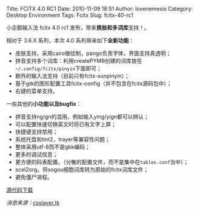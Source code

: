 Title: FCITX 4.0 RC1
Date: 2010-11-09 18:51
Author: lovenemesis
Category: Desktop Environment
Tags: Fcitx
Slug: fcitx-40-rc1

小企鹅输入法 fcitx 4.0 rc1 发布，带来**换肤和多词库**支持！。

相对于 3.6.X 系列，本次 4.0 系列带来如下**全新功能**：

-   皮肤支持，采用cairo做绘制，pango负责字体，界面支持真透明；
-   拼音支持多个词库：利用createPYMB创建的词库放在`~/.config/fcitx/pinyin`下面即可；
-   额外的输入法支持（目前只有fcitx-sunpinyin）；
-   基于gtk的图形配置工具fcitx-config（并不包含在fcitx源码包中）；
-   右键的菜单支持。

一些其他的**小功能以及bugfix**：

-   拼音支持ng/gn的混用，例如输入ying/yign都可以辨认；
-   可以配置快速切换英文时将已有文字上屏；
-   快捷键支持禁用；
-   系统托盘和tint2，trayer等兼容性问题；
-   整体采用utf-8而不是gbk编码；
-   更多的调试信息；
-   更方便的码表配置。（分散的配置文件，而不是集中在`tables.conf`当中）；
-   scel2org，将sogou细胞词库转为原始的fcitx词库文件；
-   避免僵尸进程。

[源代码下载](http://code.google.com/p/fcitx/downloads/detail?name=fcitx-4.0_rc1.tar.gz)

*消息来源：*[csslayer.tk](http://csslayer.tk/wordpress/fcitx%e5%bc%80%e5%8f%91/fcitx-4-0-rc1/)
